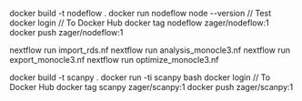 docker build -t nodeflow .
docker run nodeflow node --version // Test
docker login // To Docker Hub
docker tag nodeflow zager/nodeflow:1
docker push zager/nodeflow:1


nextflow run import_rds.nf
nextflow run analysis_monocle3.nf
nextflow run export_monocle3.nf
nextflow run optimize_monocle3.nf



docker build -t scanpy .
docker run -ti scanpy bash
docker login // To Docker Hub
docker tag scanpy zager/scanpy:1
docker push zager/scanpy:1